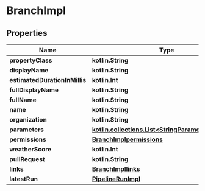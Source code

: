 
# BranchImpl

## Properties
Name | Type | Description | Notes
------------ | ------------- | ------------- | -------------
**propertyClass** | **kotlin.String** |  |  [optional]
**displayName** | **kotlin.String** |  |  [optional]
**estimatedDurationInMillis** | **kotlin.Int** |  |  [optional]
**fullDisplayName** | **kotlin.String** |  |  [optional]
**fullName** | **kotlin.String** |  |  [optional]
**name** | **kotlin.String** |  |  [optional]
**organization** | **kotlin.String** |  |  [optional]
**parameters** | [**kotlin.collections.List&lt;StringParameterDefinition&gt;**](StringParameterDefinition.md) |  |  [optional]
**permissions** | [**BranchImplpermissions**](BranchImplpermissions.md) |  |  [optional]
**weatherScore** | **kotlin.Int** |  |  [optional]
**pullRequest** | **kotlin.String** |  |  [optional]
**links** | [**BranchImpllinks**](BranchImpllinks.md) |  |  [optional]
**latestRun** | [**PipelineRunImpl**](PipelineRunImpl.md) |  |  [optional]



